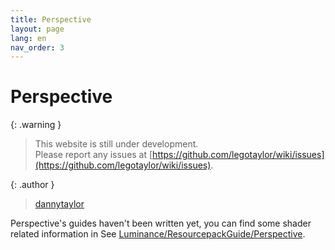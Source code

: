 ```yaml
---
title: Perspective
layout: page
lang: en
nav_order: 3
---
```

# Perspective

{: .warning }
> This website is still under development.  
> Please report any issues at [https://github.com/legotaylor/wiki/issues](https://github.com/legotaylor/wiki/issues).  

{: .author }
> [dannytaylor](https://mclegoman.com)

Perspective's guides haven't been written yet, you can find some shader related information in See [Luminance/ResourcepackGuide/Perspective](../Luminance/ResourcepackGuide/Perspective).